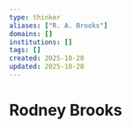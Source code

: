 ```yaml
---
type: thinker
aliases: ["R. A. Brooks"]
domains: []
institutions: []
tags: []
created: 2025-10-20
updated: 2025-10-20
---
```


# Rodney Brooks


